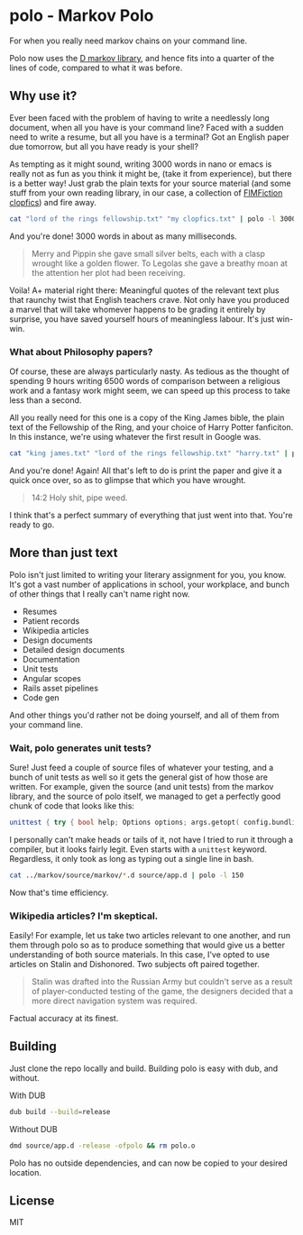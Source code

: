 # polo - Markov Polo
For when you really need markov chains on your command line.

Polo now uses the [D markov library](https://www.github.com/Mihail-K/markov), and hence fits into a quarter of the lines of code, compared to what it was before.

## Why use it?
Ever been faced with the problem of having to write a needlessly long document, when all you have is your command line? 
Faced with a sudden need to write a resume, but all you have is a terminal? Got an English paper due tomorrow, but all you have ready is your shell?

As tempting as it might sound, writing 3000 words in nano or emacs is really not as fun as you think it might be, (take it from experience), but there is a better way! Just grab the plain texts for your source material (and some stuff from your own reading library, in our case, a collection of [FIMFiction clopfics](https://www.fimfiction.net/group/12/clopfics)) and fire away.

```bash
cat "lord of the rings fellowship.txt" "my clopfics.txt" | polo -l 3000 > assignment1.txt
```

And you're done! 3000 words in about as many milliseconds.

> Merry and Pippin she gave small silver belts, each with a clasp wrought like a golden flower.
> To Legolas she gave a breathy moan at the attention her plot had been receiving.

Voila! A+ material right there: Meaningful quotes of the relevant text plus that raunchy twist that English teachers crave. Not only have you produced a marvel that will take whomever happens to be grading it entirely by surprise, you have saved yourself hours of meaningless labour. It's just win-win.

### What about Philosophy papers?

Of course, these are always particularly nasty. As tedious as the thought of spending 9 hours writing 6500 words of comparison between a religious work and a fantasy work might seem, we can speed up this process to take less than a second.

All you really need for this one is a copy of the King James bible, the plain text of the Fellowship of the Ring, and your choice of Harry Potter fanficiton. In this instance, we're using whatever the first result in Google was.

```bash
cat "king james.txt" "lord of the rings fellowship.txt" "harry.txt" | polo -l 6500 > philo1.txt
```

And you're done! Again! All that's left to do is print the paper and give it a quick once over, so as to glimpse that which you have wrought.

> 14:2 Holy shit, pipe weed.

I think that's a perfect summary of everything that just went into that. You're ready to go.

## More than just text

Polo isn't just limited to writing your literary assignment for you, you know. It's got a vast number of applications in school, your workplace, and bunch of other things that I really can't name right now.

 - Resumes
 - Patient records
 - Wikipedia articles
 - Design documents
 - Detailed design documents
 - Documentation
 - Unit tests
 - Angular scopes
 - Rails asset pipelines
 - Code gen

And other things you'd rather not be doing yourself, and all of them from your command line.

### Wait, polo generates unit tests?

Sure! Just feed a couple of source files of whatever your testing, and a bunch of unit tests as well so it gets the general gist of how those are written. For example, given the source (and unit tests) from the markov library, and the source of polo itself, we managed to get a perfectly good chunk of code that looks like this:

```d
unittest { try { bool help; Options options; args.getopt( config.bundling, "help|h", &help, "filter|f", &options._filter, "input|i", &options._inputs, "length|l", &options._length, "output|o", &options._output, "seeds|s", &options._seeds, "tuple|t", &options._tuples ); if(help) { showHelp; } else { return [ stdin ]; } } @property Nullable!(Unqual!T) random()() if(!isAssignable!(T, typeof(null))) { Nullable!(Unqual!T) result; if(!empty) { foreach(ref state; _states) { if(size <= index) { T[] first = input[index - size .. index]; state.poke(first, follow); } } T generate()() if(isAssignable!(T, typeof(null))) { foreach(ref state; _states) { T current = state.select(_history[$ - state.size .. $]); if(current) return push(current), current; } return null; } } @property T value() { return _key[0]; } bool opEquals(ref const Key other) const { return _key == other._key; } } public: this(size_t size) { _size = enforce(size, "State size cannot be 0."); } bool contains(T[] first) { if(first.length == size) { auto ptr = Key(first) in _counters; return ptr ? ptr.contains(follow) : false; }
```

I personally can't make heads or tails of it, not have I tried to run it through a compiler, but it looks fairly legit. Even starts with a `unittest` keyword. Regardless, it only took as long as typing out a single line in bash.

```bash
cat ../markov/source/markov/*.d source/app.d | polo -l 150
```

Now that's time efficiency.

### Wikipedia articles? I'm skeptical.

Easily! For example, let us take two articles relevant to one another, and run them through polo so as to produce something that would give us a better understanding of both source materials. In this case, I've opted to use articles on Stalin and Dishonored. Two subjects oft paired together.

> Stalin was drafted into the Russian Army but couldn't serve as a result of player-conducted testing of the game, the designers decided that a more direct navigation system was required.

Factual accuracy at its finest.

## Building

Just clone the repo locally and build. Building polo is easy with dub, and without.

With DUB
```bash
dub build --build=release
```

Without DUB
```bash
dmd source/app.d -release -ofpolo && rm polo.o
```

Polo has no outside dependencies, and can now be copied to your desired location.

## License 

MIT
